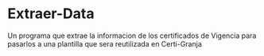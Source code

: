 # Extraer-Data
Un programa que extrae la informacion de los certificados de Vigencia para pasarlos a una plantilla que sera reutilizada en Certi-Granja
